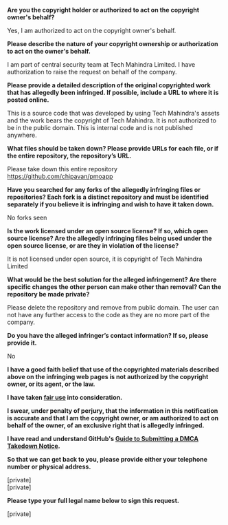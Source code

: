 **Are you the copyright holder or authorized to act on the copyright owner's behalf?**

Yes, I am authorized to act on the copyright owner's behalf.

**Please describe the nature of your copyright ownership or authorization to act on the owner's behalf.**

I am part of central security team at Tech Mahindra Limited. I have authorization to raise the request on behalf of the company.

**Please provide a detailed description of the original copyrighted work that has allegedly been infringed. If possible, include a URL to where it is posted online.**

This is a source code that was developed by using Tech Mahindra's assets and the work bears the copyright of Tech Mahindra. It is not authorized to be in the public domain. This is internal code and is not published anywhere.

**What files should be taken down? Please provide URLs for each file, or if the entire repository, the repository’s URL.**

Please take down this entire repository https://github.com/chipavan/pmoapp

**Have you searched for any forks of the allegedly infringing files or repositories? Each fork is a distinct repository and must be identified separately if you believe it is infringing and wish to have it taken down.**

No forks seen

**Is the work licensed under an open source license? If so, which open source license? Are the allegedly infringing files being used under the open source license, or are they in violation of the license?**

It is not licensed under open source, it is copyright of Tech Mahindra Limited

**What would be the best solution for the alleged infringement? Are there specific changes the other person can make other than removal? Can the repository be made private?**

Please delete the repository and remove from public domain. The user can not have any further access to the code as they are no more part of the company.

**Do you have the alleged infringer’s contact information? If so, please provide it.**

No

**I have a good faith belief that use of the copyrighted materials described above on the infringing web pages is not authorized by the copyright owner, or its agent, or the law.**

**I have taken <a href="https://www.lumendatabase.org/topics/22">fair use</a> into consideration.**

**I swear, under penalty of perjury, that the information in this notification is accurate and that I am the copyright owner, or am authorized to act on behalf of the owner, of an exclusive right that is allegedly infringed.**

**I have read and understand GitHub's <a href="https://help.github.com/articles/guide-to-submitting-a-dmca-takedown-notice/">Guide to Submitting a DMCA Takedown Notice</a>.**

**So that we can get back to you, please provide either your telephone number or physical address.**

[private]  
[private]

**Please type your full legal name below to sign this request.**

[private]
